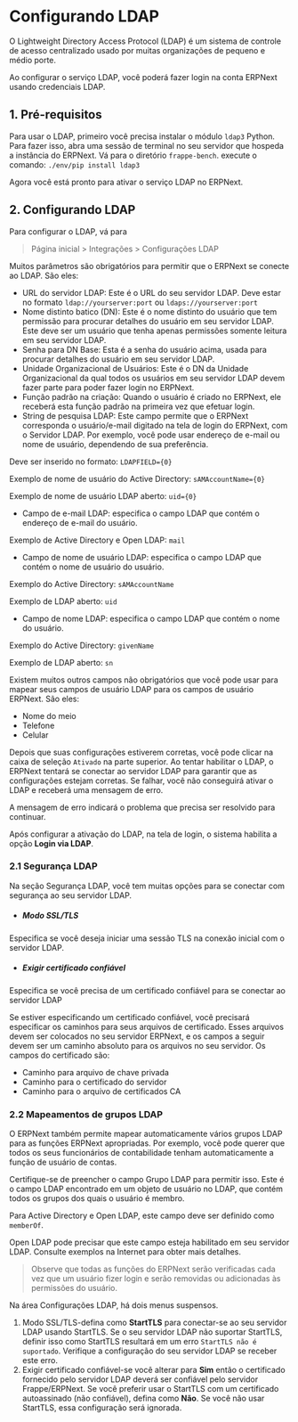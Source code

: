 # Configurando LDAP



O Lightweight Directory Access Protocol (LDAP) é um sistema de controle de acesso centralizado usado por muitas organizações de pequeno e médio porte.


Ao configurar o serviço LDAP, você poderá fazer login na conta ERPNext usando credenciais LDAP.


## 1. Pré-requisitos


Para usar o LDAP, primeiro você precisa instalar o módulo `ldap3` Python. Para fazer isso, abra uma sessão de terminal no seu servidor que hospeda a instância do ERPNext. Vá para o diretório `frappe-bench`.
execute o comando: `./env/pip install ldap3`


Agora você está pronto para ativar o serviço LDAP no ERPNext.


## 2. Configurando LDAP


Para configurar o LDAP, vá para



> 
> Página inicial > Integrações > Configurações LDAP
> 
> 
> 


Muitos parâmetros são obrigatórios para permitir que o ERPNext se conecte ao LDAP. São eles:


* URL do servidor LDAP: Este é o URL do seu servidor LDAP. Deve estar no formato `ldap://yourserver:port` ou `ldaps://yourserver:port`
* Nome distinto batico (DN): Este é o nome distinto do usuário que tem permissão para procurar detalhes do usuário em seu servidor LDAP. Este deve ser um usuário que tenha apenas permissões somente leitura em seu servidor LDAP.
* Senha para DN Base: Esta é a senha do usuário acima, usada para procurar detalhes do usuário em seu servidor LDAP.
* Unidade Organizacional de Usuários: Este é o DN da Unidade Organizacional da qual todos os usuários em seu servidor LDAP devem fazer parte para poder fazer login no ERPNext.
* Função padrão na criação: Quando o usuário é criado no ERPNext, ele receberá esta função padrão na primeira vez que efetuar login.
* String de pesquisa LDAP: Este campo permite que o ERPNext corresponda o usuário/e-mail digitado na tela de login do ERPNext, com o Servidor LDAP. Por exemplo, você pode usar endereço de e-mail ou nome de usuário, dependendo de sua preferência.


Deve ser inserido no formato: `LDAPFIELD={0}`


Exemplo de nome de usuário do Active Directory: `sAMAccountName={0}`


Exemplo de nome de usuário LDAP aberto: `uid={0}`
* Campo de e-mail LDAP: especifica o campo LDAP que contém o endereço de e-mail do usuário.


Exemplo de Active Directory e Open LDAP: `mail`
* Campo de nome de usuário LDAP: especifica o campo LDAP que contém o nome de usuário do usuário.


Exemplo do Active Directory: `sAMAccountName`


Exemplo de LDAP aberto: `uid`
* Campo de nome LDAP: especifica o campo LDAP que contém o nome do usuário.


Exemplo do Active Directory: `givenName`


Exemplo de LDAP aberto: `sn`


Existem muitos outros campos não obrigatórios que você pode usar para mapear seus campos de usuário LDAP para os campos de usuário ERPNext. São eles:


* Nome do meio
* Telefone
* Celular


Depois que suas configurações estiverem corretas, você pode clicar na caixa de seleção `Ativado` na parte superior. Ao tentar habilitar o LDAP, o ERPNext tentará se conectar ao servidor LDAP para garantir que as configurações estejam corretas. Se falhar, você não conseguirá ativar o LDAP e receberá uma mensagem de erro.


A mensagem de erro indicará o problema que precisa ser resolvido para continuar.


Após configurar a ativação do LDAP, na tela de login, o sistema habilita a opção **Login via LDAP**.


### 2.1 Segurança LDAP


Na seção Segurança LDAP, você tem muitas opções para se conectar com segurança ao seu servidor LDAP.


* ##### Modo SSL/TLS


Especifica se você deseja iniciar uma sessão TLS na conexão inicial com o servidor LDAP.
* ##### Exigir certificado confiável


Especifica se você precisa de um certificado confiável para se conectar ao servidor LDAP


Se estiver especificando um certificado confiável, você precisará especificar os caminhos para seus arquivos de certificado. Esses arquivos devem ser colocados no seu servidor ERPNext, e os campos a seguir devem ser um caminho absoluto para os arquivos no seu servidor.
 Os campos do certificado são:
* Caminho para arquivo de chave privada
* Caminho para o certificado do servidor
* Caminho para o arquivo de certificados CA


### 2.2 Mapeamentos de grupos LDAP


O ERPNext também permite mapear automaticamente vários grupos LDAP para as funções ERPNext apropriadas.
Por exemplo, você pode querer que todos os seus funcionários de contabilidade tenham automaticamente a função de usuário de contas.


Certifique-se de preencher o campo Grupo LDAP para permitir isso. Este é o campo LDAP encontrado em um objeto de usuário no LDAP, que contém todos os grupos dos quais o usuário é membro.


Para Active Directory e Open LDAP, este campo deve ser definido como `memberOf`.


Open LDAP pode precisar que este campo esteja habilitado em seu servidor LDAP. Consulte exemplos na Internet para obter mais detalhes.



> 
> Observe que todas as funções do ERPNext serão verificadas cada vez que um usuário fizer login e serão removidas ou adicionadas às permissões do usuário.
> 
> 
> 


Na área Configurações LDAP, há dois menus suspensos.
1. Modo SSL/TLS-defina como **StartTLS** para conectar-se ao seu servidor LDAP usando StartTLS. Se o seu servidor LDAP não suportar StartTLS, definir isso como StartTLS resultará em um erro `StartTLS não é suportado`. Verifique a configuração do seu servidor LDAP se receber este erro.
2. Exigir certificado confiável-se você alterar para **Sim** então o certificado fornecido pelo servidor LDAP deverá ser confiável pelo servidor Frappe/ERPNext. Se você preferir usar o StartTLS com um certificado autoassinado (não confiável), defina como **Não**. Se você não usar StartTLS, essa configuração será ignorada.



